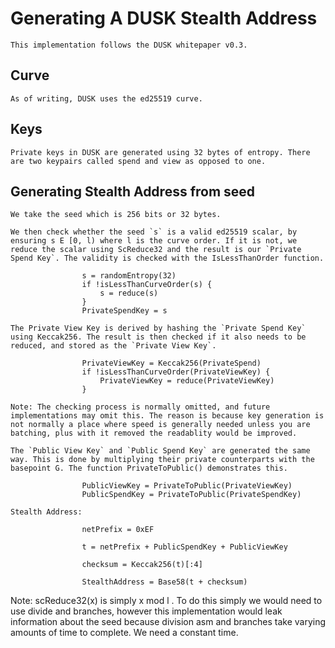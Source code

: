 # Generating A DUSK Stealth Address

    This implementation follows the DUSK whitepaper v0.3.

## Curve 

    As of writing, DUSK uses the ed25519 curve.

## Keys 

    Private keys in DUSK are generated using 32 bytes of entropy. There are two keypairs called spend and view as opposed to one. 

## Generating Stealth Address from seed

    We take the seed which is 256 bits or 32 bytes.

    We then check whether the seed `s` is a valid ed25519 scalar, by ensuring s E [0, l) where l is the curve order. If it is not, we reduce the scalar using ScReduce32 and the result is our `Private Spend Key`. The validity is checked with the IsLessThanOrder function.

                    s = randomEntropy(32)
                    if !isLessThanCurveOrder(s) {
                        s = reduce(s)
                    }
                    PrivateSpendKey = s

    The Private View Key is derived by hashing the `Private Spend Key` using Keccak256. The result is then checked if it also needs to be reduced, and stored as the `Private View Key`.

                    PrivateViewKey = Keccak256(PrivateSpend)
                    if !isLessThanCurveOrder(PrivateViewKey) {
                        PrivateViewKey = reduce(PrivateViewKey)
                    }

    Note: The checking process is normally omitted, and future implementations may omit this. The reason is because key generation is not normally a place where speed is generally needed unless you are batching, plus with it removed the readablity would be improved.

    The `Public View Key` and `Public Spend Key` are generated the same way. This is done by multiplying their private counterparts with the basepoint G. The function PrivateToPublic() demonstrates this.

                    PublicViewKey = PrivateToPublic(PrivateViewKey)
                    PublicSpendKey = PrivateToPublic(PrivateSpendKey)

    Stealth Address:

                    netPrefix = 0xEF

                    t = netPrefix + PublicSpendKey + PublicViewKey 

                    checksum = Keccak256(t)[:4]

                    StealthAddress = Base58(t + checksum)

Note: scReduce32(x) is simply x mod l . To do this simply we would need to use divide and branches, however this implementation would leak information about the seed because division asm and branches take varying amounts of time to complete. We need a constant time.